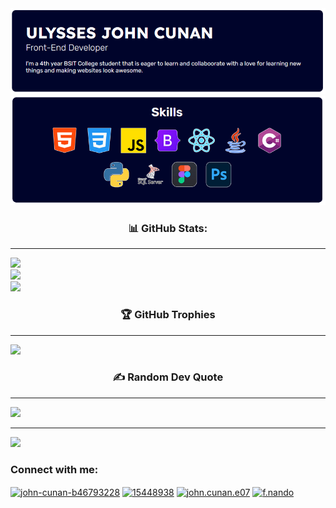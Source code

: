 <img src="https://github.com/JohnCunan/JohnCunan/blob/58be9d6b4b0796e2bd5a7479aca84bd37a98250d/banner%201.png" alt="Banner image">
<img src="https://github.com/JohnCunan/JohnCunan/blob/58be9d6b4b0796e2bd5a7479aca84bd37a98250d/banner%202.png" alt="Banner image 2">

<h3 align="center">📊 GitHub Stats:</h3>
<hr />

![](https://github-readme-stats.vercel.app/api?username=JohnCunan&theme=dark&hide_border=false&include_all_commits=true&count_private=true)<br/>
![](https://github-readme-streak-stats.herokuapp.com/?user=JohnCunan&theme=dark&hide_border=false)<br/>
![](https://github-readme-stats.vercel.app/api/top-langs/?username=JohnCunan&theme=dark&hide_border=false&include_all_commits=true&count_private=true&layout=compact)


<h3 align="center">🏆 GitHub Trophies</h3>
<hr />

![](https://github-profile-trophy.vercel.app/?username=JohnCunan&theme=darkhub&no-frame=false&no-bg=true&margin-w=4)



<h3 align="center">✍️ Random Dev Quote</h3>
<hr />

![](https://quotes-github-readme.vercel.app/api?type=horizontal&theme=tokyonight)

---
[![](https://visitcount.itsvg.in/api?id=JohnCunan&icon=5&color=4)](https://visitcount.itsvg.in)

<!-- Proudly created with GPRM ( https://gprm.itsvg.in ) -->
<h3 align="left">Connect with me:</h3>
<p align="left">
<a href="https://linkedin.com/in/john-cunan-b46793228" target="blank"><img align="center" src="https://raw.githubusercontent.com/rahuldkjain/github-profile-readme-generator/master/src/images/icons/Social/linked-in-alt.svg" alt="john-cunan-b46793228" height="30" width="40" /></a>
<a href="https://stackoverflow.com/users/15448938" target="blank"><img align="center" src="https://raw.githubusercontent.com/rahuldkjain/github-profile-readme-generator/master/src/images/icons/Social/stack-overflow.svg" alt="15448938" height="30" width="40" /></a>
<a href="https://fb.com/john.cunan.e07" target="blank"><img align="center" src="https://raw.githubusercontent.com/rahuldkjain/github-profile-readme-generator/master/src/images/icons/Social/facebook.svg" alt="john.cunan.e07" height="30" width="40" /></a>
<a href="https://discord.gg/f.nando" target="blank"><img align="center" src="https://raw.githubusercontent.com/rahuldkjain/github-profile-readme-generator/master/src/images/icons/Social/discord.svg" alt="f.nando" height="30" width="40" /></a>
</p>
